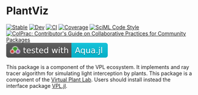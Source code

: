 # PlantViz

[![Stable](https://img.shields.io/badge/docs-stable-blue.svg)](https://VirtualPlantLab.github.io/PlantViz.jl/stable/)
[![Dev](https://img.shields.io/badge/docs-dev-blue.svg)](https://VirtualPlantLab.github.io/PlantViz.jl/dev/)
[![CI](https://github.com/VirtualPlantLab/PlantViz.jl/actions/workflowsCI.yml/badge.svg)](https://github.com/VirtualPlantLab/PlantViz.jl/actions/workflowsCI.yml)
[![Coverage](https://codecov.io/gh/VirtualPlantLab/PlantViz.jl/branch/master/graph/badge.svg)](https://codecov.io/gh/VirtualPlantLab/PlantViz.jl)
[![SciML Code Style](https://img.shields.io/static/v1?label=code%20style&message=SciML&color=9558b2&labelColor=389826)](https://github.com/SciML/SciMLStyle)
[![ColPrac: Contributor's Guide on Collaborative Practices for Community Packages](https://img.shields.io/badge/ColPrac-Contributor's%20Guide-blueviolet)](https://github.com/SciML/ColPrac)
[![Aqua QA](https://raw.githubusercontent.com/JuliaTesting/Aqua.jl/master/badge.svg)](https://github.com/JuliaTesting/Aqua.jl)

This package is a component of the VPL ecosystem. It implements and ray tracer algorithm for
simulating light interception by plants. This package is a component
of the [Virtual Plant Lab](http://virtualplantlab.com/). Users should install instead the
interface package [VPL.jl](https://github.com/VirtualPlantLab/VPL.jl).
